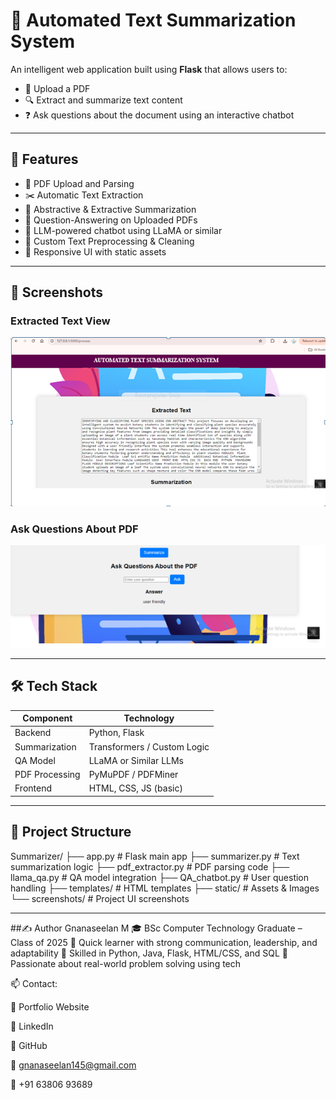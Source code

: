 # 🧠 Automated Text Summarization System

An intelligent web application built using **Flask** that allows users to:
- 📄 Upload a PDF
- 🔍 Extract and summarize text content
- ❓ Ask questions about the document using an interactive chatbot

---

## 🚀 Features

- 📁 PDF Upload and Parsing
- ✂️ Automatic Text Extraction
- 📝 Abstractive & Extractive Summarization
- 🤖 Question-Answering on Uploaded PDFs
- 💬 LLM-powered chatbot using LLaMA or similar
- 🧼 Custom Text Preprocessing & Cleaning
- 🎨 Responsive UI with static assets

---

## 📸 Screenshots

### Extracted Text View
![Extracted Text](Images/Capture1.PNG)

### Ask Questions About PDF
![QA Chatbot](Images/Capture2.PNG)

---

## 🛠️ Tech Stack

| Component         | Technology                  |
|------------------|-----------------------------|
| Backend          | Python, Flask               |
| Summarization    | Transformers / Custom Logic |
| QA Model         | LLaMA or Similar LLMs       |
| PDF Processing   | PyMuPDF / PDFMiner          |
| Frontend         | HTML, CSS, JS (basic)       |
 

---

## 📂 Project Structure
Summarizer/
├── app.py # Flask main app
├── summarizer.py # Text summarization logic
├── pdf_extractor.py # PDF parsing code
├── llama_qa.py # QA model integration
├── QA_chatbot.py # User question handling
├── templates/ # HTML templates
├── static/ # Assets & Images
└── screenshots/ # Project UI screenshots

---

##✍️ Author
Gnanaseelan M
🎓 BSc Computer Technology Graduate – Class of 2025
🚀 Quick learner with strong communication, leadership, and adaptability
🔧 Skilled in Python, Java, Flask, HTML/CSS, and SQL
🎯 Passionate about real-world problem solving using tech

📫 Contact:

🔗 Portfolio Website

💼 LinkedIn

🧠 GitHub

📧 gnanaseelan145@gmail.com

📱 +91 63806 93689
